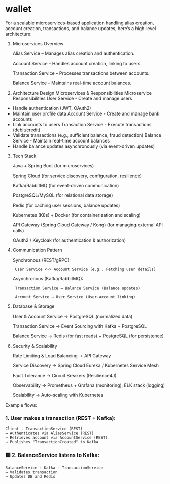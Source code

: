 # wallet

For a scalable microservices-based application handling alias creation, account creation, transactions, and balance updates, here’s a high-level architecture:
1. Microservices Overview

   Alias Service – Manages alias creation and authentication.

   Account Service – Handles account creation, linking to users.

   Transaction Service – Processes transactions between accounts.

   Balance Service – Maintains real-time account balances.

2. Architecture Design
   Microservices & Responsibilities
   Microservice	Responsibilities
   User Service	- Create and manage users
- Handle authentication (JWT, OAuth2)
- Maintain user profile data
  Account Service	- Create and manage bank accounts
- Link accounts to users
  Transaction Service	- Execute transactions (debit/credit)
- Validate transactions (e.g., sufficient balance, fraud detection)
  Balance Service	- Maintain real-time account balances
- Handle balance updates asynchronously (via event-driven updates)
3. Tech Stack

   Java + Spring Boot (for microservices)

   Spring Cloud (for service discovery, configuration, resilience)

   Kafka/RabbitMQ (for event-driven communication)

   PostgreSQL/MySQL (for relational data storage)

   Redis (for caching user sessions, balance updates)

   Kubernetes (K8s) + Docker (for containerization and scaling)

   API Gateway (Spring Cloud Gateway / Kong) (for managing external API calls)

   OAuth2 / Keycloak (for authentication & authorization)

4. Communication Pattern

   Synchronous (REST/gRPC):

        User Service <-> Account Service (e.g., Fetching user details)

   Asynchronous (Kafka/RabbitMQ):

        Transaction Service → Balance Service (Balance updates)

        Account Service → User Service (User-account linking)

5. Database & Storage

   User & Account Service → PostgreSQL (normalized data)

   Transaction Service → Event Sourcing with Kafka + PostgreSQL

   Balance Service → Redis (for fast reads) + PostgreSQL (for persistence)

6. Security & Scalability

   Rate Limiting & Load Balancing → API Gateway

   Service Discovery → Spring Cloud Eureka / Kubernetes Service Mesh

   Fault Tolerance → Circuit Breakers (Resilience4J)

   Observability → Prometheus + Grafana (monitoring), ELK stack (logging)

   Scalability → Auto-scaling with Kubernetes

Example flows:

### 1. User makes a transaction (REST + Kafka):
```plaintext
Client → TransactionService (REST)
→ Authenticates via AliasService (REST)
→ Retrieves account via AccountService (REST)
→ Publishes "TransactionCreated" to Kafka
```
### 🟨 2. BalanceService listens to Kafka:
```plaintext
BalanceService ← Kafka ← TransactionService
→ Validates transaction
→ Updates DB and Redis
```